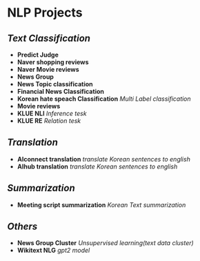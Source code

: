 # NLP Projects

## ***Text Classification***
* **Predict Judge**
* **Naver shopping reviews**
* **Naver Movie reviews**
* **News Group**
* **News Topic classification**
* **Financial News Classification**
* **Korean hate speach Classification**   *Multi Label classification*
* **Movie reviews**
* **KLUE NLI** *Inference tesk*
* **KLUE RE** *Relation tesk*
  
## ***Translation***
* **AIconnect translation**   *translate Korean sentences to english*
* **AIhub translation**     *translate Korean sentences to english*

## ***Summarization***
* **Meeting script summarization** *Korean Text summarization*
  
## ***Others***
* **News Group Cluster**    *Unsupervised learning(text data cluster)*
* **Wikitext NLG** *gpt2 model*
